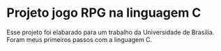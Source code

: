 # Projeto jogo RPG na linguagem C
Esse projeto foi elabarado para um trabalho da Universidade de Brasilia. Foram meus primeiros passos com a linguagem C.
